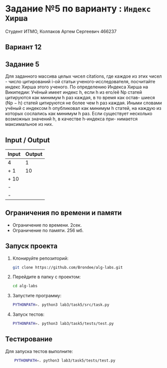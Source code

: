# Задание №5 по варианту : `Индекс Хирша`

Студент ИТМО, Колпаков Артем Сергеевич 466237

## Вариант 12

## Задание 5

Для заданного массива целых чисел citations, где каждое из этих чисел - число
цитирований i-ой статьи ученого-исследователя, посчитайте индекс Хирша этого
ученого.
По определению Индекса Хирша на Википедии: Учёный имеет индекс h, если
h из его/её Np статей цитируются как минимум h раз каждая, в то время как остав-
шиеся (Np − h) статей цитируются не более чем h раз каждая. Иными словами учёный с индексом h опубликовал как минимум h статей, на каждую из которых
сослались как минимум h раз.
Если существует несколько возможных значений h, в качестве h-индекса при-
нимается максимальное из них.

## Input / Output

| Input | Output |
| ----- | ------ |
| 4     | 1      |
| + 1   | 10     |
| + 10  |
| -     |
| -     |

## Ограничения по времени и памяти

- Ограничение по времени. 2сек.
- Ограничение по памяти. 256 мб.

## Запуск проекта

1. Клонируйте репозиторий:
   ```bash
   git clone https://github.com/Brondee/alg-labs.git
   ```
2. Перейдите в папку с проектом:
   ```bash
   cd alg-labs
   ```
3. Запустите программу:

   ```bash
   PYTHONPATH=. python3 lab3/task5/src/task.py
   ```

4. Запуск тестов:

   ```bash
   PYTHONPATH=. python3 lab3/task5/tests/test.py

   ```

## Тестирование

Для запуска тестов выполните:

```bash
    PYTHONPATH=. python3 lab3/task5/tests/test.py
```
